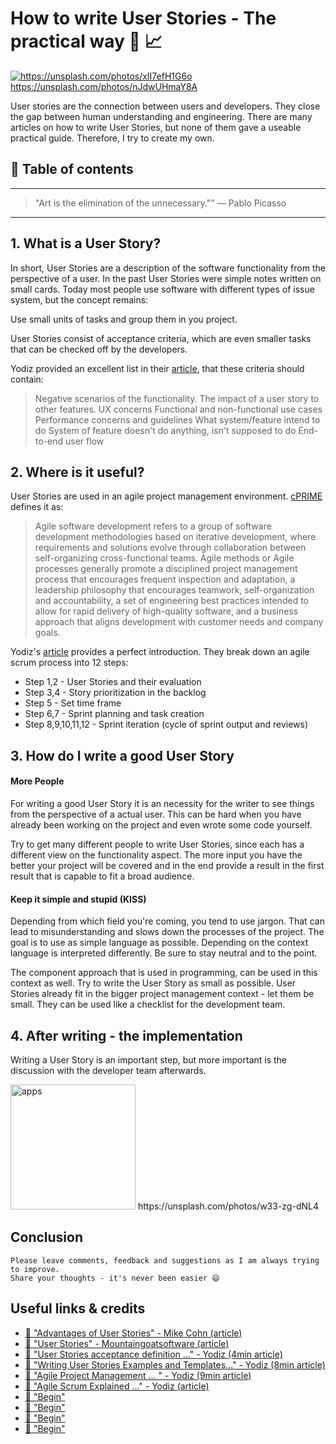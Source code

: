 # How to write User Stories - The practical way 📝 📈

[<img src="https://images.unsplash.com/3/doctype-hi-res.jpg?dpr=2&auto=format&fit=crop&w=767&h=515&q=80&cs=tinysrgb&crop=" alt="https://unsplash.com/photos/xII7efH1G6o">](https://unsplash.com/photos/nJdwUHmaY8A) https://unsplash.com/photos/nJdwUHmaY8A


User stories are the connection between users and developers. They close the gap between human understanding and engineering. There are many articles on how to write User Stories, but none of them gave a useable practical guide. Therefore, I try to create my own.


## 📄 Table of contents



---

>"Art is the elimination of the unnecessary.""
― Pablo Picasso

---


## 1. What is a User Story?

In short, User Stories are a description of the software functionality from the perspective of a user. In the past User Stories were simple notes written on small cards. Today most people use software with different types of issue system, but the concept remains:

Use small units of tasks and group them in you project.


User Stories consist of acceptance criteria, which are even smaller tasks that can be checked off by the developers.

Yodiz provided an excellent list in their [article](https://medium.com/agile-project-management-scrum-lean-kanban/user-stories-acceptance-definition-and-criteria-in-agile-methodologies-e6d04769adb#.okg9y77yk), that these criteria should contain:
>Negative scenarios of the functionality.
The impact of a user story to other features.
UX concerns
Functional and non-functional use cases
Performance concerns and guidelines
What system/feature intend to do
System of feature doesn't do anything, isn't supposed to do
End-to-end user flow


## 2. Where is it useful?
User Stories are used in an agile project management environment.
[cPRIME](https://en.wikipedia.org/wiki/Scrum_(software_development)) defines it as:
>Agile software development refers to a group of software development methodologies based on iterative development, where requirements and solutions evolve through collaboration between self-organizing cross-functional teams. Agile methods or Agile processes generally promote a disciplined project management process that encourages frequent inspection and adaptation, a leadership philosophy that encourages teamwork, self-organization and accountability, a set of engineering best practices intended to allow for rapid delivery of high-quality software, and a business approach that aligns development with customer needs and company goals. 

Yodiz's [article](http://www.yodiz.com/blog/agile-scrum-explained-in-12-steps/) provides a perfect introduction.
They break down an agile scrum process into 12 steps:
- Step 1,2 - User Stories and their evaluation
- Step 3,4 - Story prioritization in the backlog
- Step 5 - Set time frame
- Step 6,7 - Sprint planning and task creation
- Step 8,9,10,11,12 - Sprint iteration (cycle of sprint output and reviews)




## 3. How do I write a good User Story

#### More People
For writing a good User Story it is an necessity for the writer to see things from the perspective of a actual user. This can be hard when you have already been working on the project and even wrote some code yourself.

Try to get many different people to write User Stories, since each has a different view on the functionality aspect. The more input you have the better your project will be covered and in the end provide a result in the first result that is capable to fit a broad audience.

#### Keep it simple and stupid (KISS)

Depending from which field you're coming, you tend to use jargon. That can lead to misunderstanding and slows down the processes of the project. The goal is to use as simple language as possible. Depending on the context language is interpreted differently. Be sure to stay neutral and to the point.

The component approach that is used in programming, can be used in this context as well. Try to write the User Story as small as possible. User Stories already fit in the bigger project management context - let them be small.
They can be used like a checklist for the development team.

## 4. After writing - the implementation

Writing a User Story is an important step, but more important is the discussion with the developer team afterwards.





<img src="https://images.unsplash.com/photo-1480694313141-fce5e697ee25?dpr=2&auto=format&fit=crop&w=767&h=511&q=80&cs=tinysrgb&crop=" alt="apps" height="200"/>
https://unsplash.com/photos/w33-zg-dNL4

## Conclusion



```
Please leave comments, feedback and suggestions as I am always trying to improve.
Share your thoughts - it's never been easier 😄
```

## Useful links & credits
- [📄 "Advantages of User Stories" - Mike Cohn (article)](https://www.mountaingoatsoftware.com/articles/advantages-of-user-stories-for-requirements)
- [📄 "User Stories" - Mountaingoatsoftware (article)](https://www.mountaingoatsoftware.com/agile/user-stories)
- [📄 "User Stories acceptance definition ..." - Yodiz (4min article)](https://medium.com/agile-project-management-scrum-lean-kanban/user-stories-acceptance-definition-and-criteria-in-agile-methodologies-e6d04769adb#.okg9y77yk)
- [📄 "Writing User Stories Examples and Templates..." - Yodiz (8min article)](https://medium.com/agile-project-management-scrum-lean-kanban/writing-user-stories-examples-and-templates-in-agile-methodologies-5179f6c4398d#.38dpqkoe4)
- [📄 "Agile Project Management ... " - Yodiz (9min article)](https://medium.com/agile-project-management-scrum-lean-kanban/what-is-kanban-system-kanban-board-scrum-vs-kanban-8a08673b0e55#.p7b6hf3aa)
- [📄 "Agile Scrum Explained ..." - Yodiz (article)](http://www.yodiz.com/blog/agile-scrum-explained-in-12-steps/)
- [📄 "Begin"](afgafgadgads)
- [📄 "Begin"](afgafgadgads)
- [📄 "Begin"](afgafgadgads)
- [📄 "Begin"](afgafgadgads)

<!-- Written by Daniel Deutsch (deudan1010@gmail.com) -->
